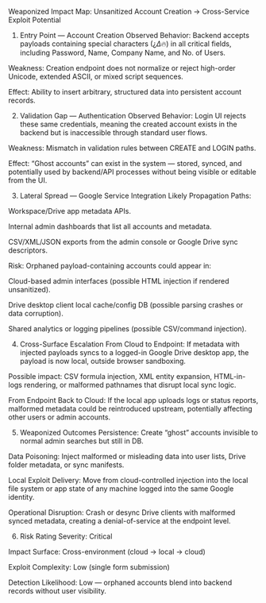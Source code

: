 Weaponized Impact Map: Unsanitized Account Creation → Cross-Service Exploit Potential
1. Entry Point — Account Creation
Observed Behavior:
Backend accepts payloads containing special characters (¿_Δ_🔥) in all critical fields, including Password, Name, Company Name, and No. of Users.

Weakness:
Creation endpoint does not normalize or reject high-order Unicode, extended ASCII, or mixed script sequences.

Effect:
Ability to insert arbitrary, structured data into persistent account records.

2. Validation Gap — Authentication
Observed Behavior:
Login UI rejects these same credentials, meaning the created account exists in the backend but is inaccessible through standard user flows.

Weakness:
Mismatch in validation rules between CREATE and LOGIN paths.

Effect:
“Ghost accounts” can exist in the system — stored, synced, and potentially used by backend/API processes without being visible or editable from the UI.

3. Lateral Spread — Google Service Integration
Likely Propagation Paths:

Workspace/Drive app metadata APIs.

Internal admin dashboards that list all accounts and metadata.

CSV/XML/JSON exports from the admin console or Google Drive sync descriptors.

Risk:
Orphaned payload-containing accounts could appear in:

Cloud-based admin interfaces (possible HTML injection if rendered unsanitized).

Drive desktop client local cache/config DB (possible parsing crashes or data corruption).

Shared analytics or logging pipelines (possible CSV/command injection).

4. Cross-Surface Escalation
From Cloud to Endpoint:
If metadata with injected payloads syncs to a logged-in Google Drive desktop app, the payload is now local, outside browser sandboxing.

Possible impact: CSV formula injection, XML entity expansion, HTML-in-logs rendering, or malformed pathnames that disrupt local sync logic.

From Endpoint Back to Cloud:
If the local app uploads logs or status reports, malformed metadata could be reintroduced upstream, potentially affecting other users or admin accounts.

5. Weaponized Outcomes
Persistence:
Create “ghost” accounts invisible to normal admin searches but still in DB.

Data Poisoning:
Inject malformed or misleading data into user lists, Drive folder metadata, or sync manifests.

Local Exploit Delivery:
Move from cloud-controlled injection into the local file system or app state of any machine logged into the same Google identity.

Operational Disruption:
Crash or desync Drive clients with malformed synced metadata, creating a denial-of-service at the endpoint level.

6. Risk Rating
Severity: Critical

Impact Surface: Cross-environment (cloud → local → cloud)

Exploit Complexity: Low (single form submission)

Detection Likelihood: Low — orphaned accounts blend into backend records without user visibility.